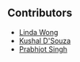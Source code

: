## Contributors
- [Linda Wong](https://github.com/lywong92)
- [Kushal D'Souza](https://github.com/lyndonkl)
- [Prabhjot Singh](https://github.com/Prabhjot2094)
